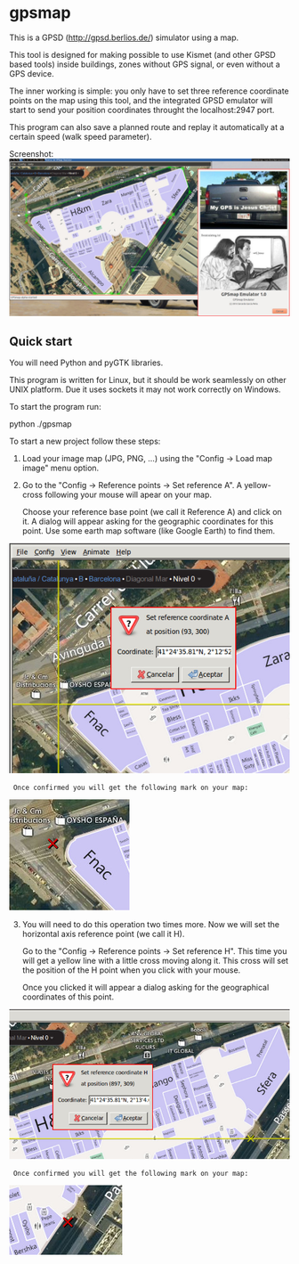 gpsmap
======

This is a GPSD (http://gpsd.berlios.de/) simulator using a map.

This tool is designed for making possible to use Kismet (and other GPSD based
tools) inside buildings, zones without GPS signal, or even without a GPS
device.

The inner working is simple: you only have to set three reference coordinate
points on the map using this tool, and the integrated GPSD emulator will start
to send your position coordinates throught the localhost:2947 port.

This program can also save a planned route and replay it automatically at a
certain speed (walk speed parameter).

Screenshot:
![gpsmap screenshot](/doc/gpsmap-screenshot.jpg "gpsmap screenshot")

Quick start
-----------

You will need Python and pyGTK libraries.

This program is written for Linux, but it should be work seamlessly on other
UNIX platform. Due it uses sockets it may not work correctly on Windows.

To start the program run:

  python ./gpsmap

To start a new project follow these steps:

  1. Load your image map (JPG, PNG, ...) using the "Config -> Load map image"
     menu option.

  2. Go to the "Config -> Reference points -> Set reference A". A yellow-cross
     following your mouse will apear on your map.

     Choose your reference base point (we call it Reference A) and click on it.
     A dialog will appear asking for the geographic coordinates for this point.
     Use some earth map software (like Google Earth) to find them.

![gpsmap screenshot](/doc/choose-ref-A-01.jpg "choosing reference point A")

     Once confirmed you will get the following mark on your map:

![gpsmap screenshot](/doc/choose-ref-A-02.jpg "Reference point A set")

  3. You will need to do this operation two times more. Now we will set the
     horizontal axis reference point (we call it H).
     
     Go to the "Config -> Reference points -> Set reference H". This time you
     will get a yellow line with a little cross moving along it. This cross
     will set the position of the H point when you click with your mouse.

     Once you clicked it will appear a dialog asking for the geographical
     coordinates of this point.

![gpsmap screenshot](/doc/choose-ref-H-01.jpg "choosing reference point H")

     Once confirmed you will get the following mark on your map:

![gpsmap screenshot](/doc/choose-ref-H-02.jpg "Reference point H set")

